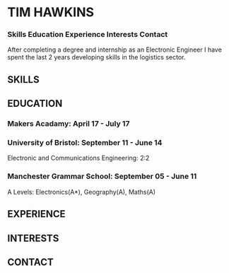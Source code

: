 # TIM HAWKINS #

### Skills Education Experience Interests Contact ###

After completing a degree and internship as an Electronic Engineer I have spent the last 2 years developing skills in the logistics sector.

## SKILLS ##

## EDUCATION ##

### Makers Acadamy: April 17 - July 17 ###

### University of Bristol: September 11 - June 14 ###
Electronic and Communications Engineering: 2:2

### Manchester Grammar School: September 05 - June 11 ###
A Levels: Electronics(A*), Geography(A), Maths(A)

## EXPERIENCE ##

## INTERESTS ##

## CONTACT ##